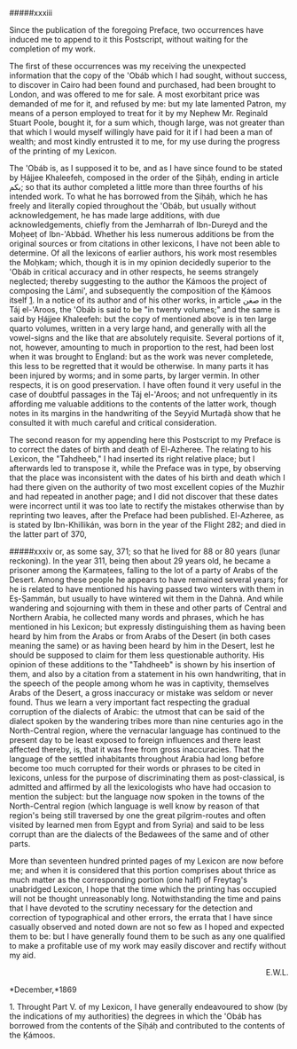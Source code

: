 #####<a name="xxxiii"></a>xxxiii

Since the publication of the foregoing Preface, two occurrences have induced me to append to it this Postscript, without waiting for the completion of my work.


The first of these occurrences was my receiving the unexpected information that the copy of the 'Obáb which I had sought, without success, to discover in Cairo had been found and purchased, had been brought to London, and was offered to me for sale. A most exorbitant price was demanded of me for it, and refused by me: but my late lamented Patron, my means of a person employed to treat for it by my Nephew Mr. Reginald Stuart Poole, bought it, for a sum which, though large, was not greater than that which I would myself willingly have paid for it if I had been a man of wealth; and most kindly entrusted  it to me, for my use during the progress of the printing of my Lexicon.


The 'Obáb is, as I supposed it to be, and as I have since found to be stated by Ḥájjee Khaleefeh, composed in the order of the Ṣiḥáḥ, ending in article بكم; so that its author completed a little more than three fourths of his intended work. To what he has borrowed from the Ṣiḥáḥ, which he has freely and literally copied throughout the 'Obáb, but usually without acknowledgement, he has made large additions, with due acknowledgements, chiefly from the Jemharrah of Ibn-Dureyd and the Moḥeeṭ of Ibn-'Abbád. Whether his less numerous additions be from the original sources or from citations in other lexicons, I have not been able to determine. Of all the lexicons of earlier authors, his work most resembles the Moḥkam; which, though it is in my opinion decidedly superior to the 'Obáb in critical accuracy and in other respects, he seems strangely neglected; thereby suggesting to the author the Ḳámoos the project of composing the Lámi', and subsequently the composition of the Ḳámoos itself [1](#n1). In a notice of its author and of his other works, in article صغن in the Táj el-'Aroos, the 'Obáb is said to be "in twenty volumes;" and the same is said by Ḥájjee Khaleefeh: but the copy of mentioned above is in ten large quarto volumes, written in a very large hand, and generally with all the vowel-signs and the like that are absolutely requisite. Several portions of it, not, however, amounting to much in proportion to the rest, had been lost when it was brought to England: but as the work was never completede, this less to be regretted that it would be otherwise. In many parts it has been injured by worms; and in some parts, by larger vermin. In other respects, it is on good preservation. I have often found it very useful in the case of doubtful passages in the Táj el-'Aroos; and not unfrequently in its affording me valuable additions to the contents of the latter work, though notes in its margins in the handwriting of the Seyyid Murtaḍà show that he consulted it with much careful and critical consideration.

The second reason for my appending here this Postscript to my Preface is to correct the dates of birth and death of El-Azheree. The relating to his Lexicon, the "Tahdheeb," I had inserted its right relative place; but I afterwards led to transpose it, while the Preface was in type, by observing that the place was inconsistent with the dates of his birth and death which I had there given on the authority of two most excellent copies of the Muzhir and had repeated in another page; and I did not discover that these dates were incorrect until it was too late to rectify the mistakes otherwise than by reprinting two leaves, after the Preface had been published. El-Azheree, as is stated by Ibn-Khillikán, was born in the year of the Flight 282; and died in the latter part of 370,

#####xxxiv
or, as some say, 371; so that he lived for 88 or 80 years (lunar reckoning). In the year 311, being then about 29 years old, he became a prisoner among the Ḳarmaṭees, falling to the lot of a party of Arabs of the Desert. Among these people he appears to have remained several years; for he is related to have mentioned his having passed two winters with them in Eṣ-Ṣammán, but usually to have wintered wit them in the Dahnà. And while wandering and sojourning with them in these and other parts of Central and Northern Arabia, he collected many words and phrases, which he has mentioned in his Lexicon; but expressly distinguishing them as having been heard by him from the Arabs or from Arabs of the Desert (in both cases meaning the same) or as having been heard by him in the Desert, lest he should be supposed to claim for them less questionable authority. His opinion of these additions to the "Tahdheeb" is shown by his insertion of them, and also by a citation from a statement in his own handwriting, that in the speech of the people among whom he was in captivity, themselves Arabs of the Desert, a gross inaccuracy or mistake was seldom or never found. Thus we learn a very important fact respecting the gradual corruption of the dialects of Arabic: the utmost that can be said of the dialect spoken by the wandering tribes more than nine centuries ago in the North-Central region, where the vernacular language has continued to the present day to be least exposed to foreign influences and there least affected thereby, is, that it was free from gross inaccuracies. That the language of the settled inhabitants throughout Arabia had long before become too much corrupted for their words or phrases to be cited in lexicons, unless for the purpose of discriminating them as post-classical, is admitted and affirmed by all the lexicologists who have had occasion to mention the subject: but the language now spoken in the towns of the North-Central region (which language is well know by reason of that region's being still traversed by one the great pilgrim-routes and often visited by learned men from Egypt and from Syria) and said to be less corrupt than are the dialects of the Bedawees of the same and of other parts.


More than seventeen hundred printed pages of my Lexicon are now before me; and when it is considered that this portion comprises about thrice as much matter as the corresponding portion (one half) of Freytag's unabridged Lexicon, I hope that the time which the printing has occupied will not be thought unreasonably long. Notwithstanding the time and pains that I have devoted to the scrutiny necessary for the detection and correction of typographical and other errors, the errata that I have since casually observed and noted down are not so few as I hoped and expected them to be: but I have generally found them to be such as any one qualified to make a profitable use of my work may easily discover and rectify without my aid.

<div align="right">E.W.L.</div>

*December,*1869


<a name="n1">1</a>. Throught Part V. of my Lexicon, I have generally endeavoured to show (by the indications of my authorities) the degrees in which the 'Obáb has borrowed from the contents of the Ṣiḥáḥ and contributed to the contents of the Ḳámoos.
